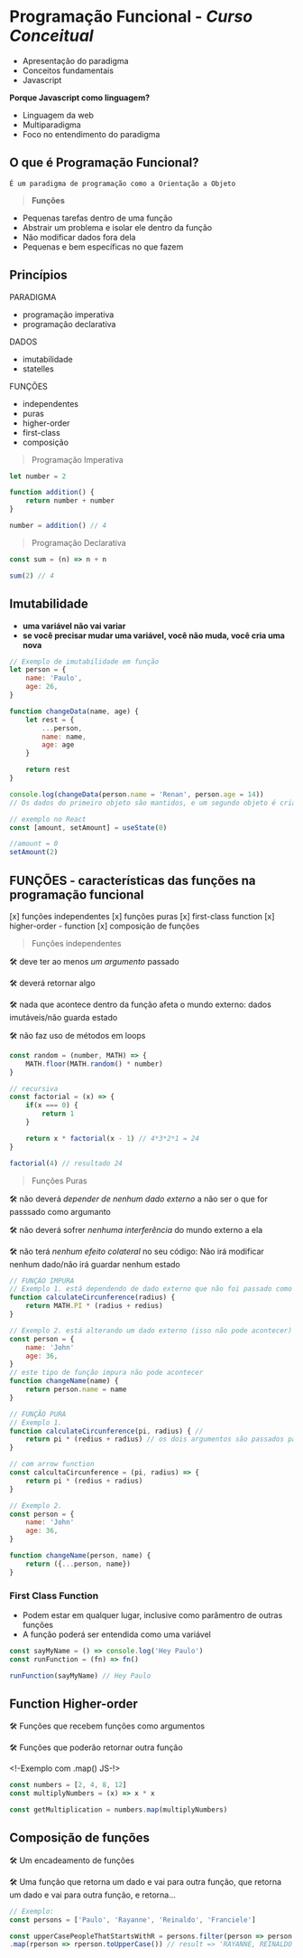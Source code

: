 # Programação Funcional - _Curso Conceitual_

- Apresentação do paradigma
- Conceitos fundamentais
- Javascript

**Porque Javascript como linguagem?**

- Linguagem da web
- Multiparadigma
- Foco no entendimento do paradigma

## O que é Programação Funcional?

`É um paradigma de programação como a Orientação a Objeto`

> **Funções**

- Pequenas tarefas dentro de uma função
- Abstrair um problema e isolar ele dentro da função
- Não modificar dados fora dela
- Pequenas e bem específicas no que fazem

## Princípios

PARADIGMA

- programação imperativa
- programação declarativa

DADOS

- imutabilidade
- statelles

FUNÇÕES

- independentes
- puras
- higher-order
- first-class
- composição

> Programação Imperativa
<!-- Faça da seguinte forma -->

```js
let number = 2

function addition() {
    return number + number
}

number = addition() // 4
```

> Programação Declarativa
<!-- O que fazer e não como fazer -->

```js
const sum = (n) => n + n

sum(2) // 4
```

## Imutabilidade

- **uma variável não vai variar**
- **se você precisar mudar uma variável, você não muda, você cria uma nova**

```js
// Exemplo de imutabilidade em função
let person = {
    name: 'Paulo',
    age: 26,
}

function changeData(name, age) {
    let rest = {
        ...person,
        name: name,
        age: age
    }

    return rest
}

console.log(changeData(person.name = 'Renan', person.age = 14)) 
// Os dados do primeiro objeto são mantidos, e um segundo objeto é criado com as mesmas props e novos dados

// exemplo no React
const [amount, setAmount] = useState(0)

//amount = 0
setAmount(2)
```

## FUNÇÕES - **características das funções na programação funcional**

[x] funções independentes
[x] funções puras
[x] first-class function
[x] higher-order - function
[x] composição de funções

> Funções independentes

🛠 deve ter ao menos _um argumento_ passado

🛠 deverá retornar algo

🛠 nada que acontece dentro da função afeta o mundo externo: dados imutáveis/não guarda estado

🛠 não faz uso de métodos em loops

```js
const random = (number, MATH) => {
    MATH.floor(MATH.random() * number)
}

// recursiva
const factorial = (x) => {
    if(x === 0) {
        return 1
    }

    return x * factorial(x - 1) // 4*3*2*1 = 24
}

factorial(4) // resultado 24
```

> Funções Puras

🛠 não deverá _depender de nenhum dado externo_ a não ser o que for passsado como argumanto

🛠 não deverá sofrer _nenhuma interferência_ do mundo externo a ela

🛠 não terá _nenhum efeito colateral_ no seu código: Não irá modificar nenhum dado/não irá guardar nenhum estado

```js
// FUNÇÃO IMPURA
// Exemplo 1. está dependendo de dado externo que não foi passado como parâmetro
function calculateCircunference(radius) {
    return MATH.PI * (radius + redius)
}

// Exemplo 2. está alterando um dado externo (isso não pode acontecer)
const person = {
    name: 'John'
    age: 36,
}
// este tipo de função impura não pode acontecer
function changeName(name) {
    return person.name = name
}

// FUNÇÃO PURA
// Exemplo 1.
function calculateCircunference(pi, radius) { // 
    return pi * (redius + radius) // os dois argumentos são passados para que haja os dois parâ metros
}

// com arrow function
const calcultaCircunference = (pi, radius) => {
    return pi * (redius + radius)
}

// Exemplo 2. 
const person = {
    name: 'John'
    age: 36,
}

function changeName(person, name) {
    return ({...person, name})
}
```

### First Class Function

- Podem estar em qualquer lugar, inclusive como parâmentro de outras funções
- A função poderá ser entendida como uma variável

```js
const sayMyName = () => console.log('Hey Paulo')
const runFunction = (fn) => fn()

runFunction(sayMyName) // Hey Paulo
```

## Function Higher-order

🛠 Funções que recebem funções como argumentos

🛠 Funções que poderão retornar outra função

<!-Exemplo com .map() JS-!>

```js
const numbers = [2, 4, 8, 12]
const multiplyNumbers = (x) => x * x

const getMultiplication = numbers.map(multiplyNumbers)
```

## Composição de funções

🛠 Um encadeamento de funções

🛠 Uma função que retorna um dado e vai para outra função, que retorna um dado e vai para outra função, e retorna...

```js
// Exemplo:
const persons = ['Paulo', 'Rayanne', 'Reinaldo', 'Franciele']

const upperCasePeopleThatStartsWithR = persons.filter(person => person.startsWith('R'))
.map(rperson => rperson.toUpperCase()) // result => 'RAYANNE, REINALDO'
```
